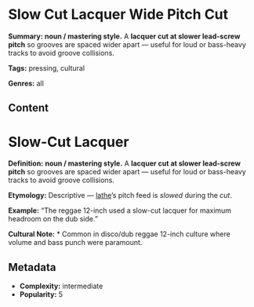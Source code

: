 # Slow Cut Lacquer Wide Pitch Cut

**Summary:** **noun / mastering style.** A **lacquer cut at slower lead-screw pitch** so grooves are spaced wider apart — useful for loud or bass-heavy tracks to avoid groove collisions.

**Tags:** pressing, cultural

**Genres:** all

## Content

# Slow-Cut Lacquer

**Definition:** **noun / mastering style.** A **lacquer cut at slower lead-screw pitch** so grooves are spaced wider apart — useful for loud or bass-heavy tracks to avoid groove collisions.

**Etymology:** Descriptive — [lathe](../l/lathe-cut-record.md)’s pitch feed is *slowed* during the *cut*.

**Example:** “The reggae 12-inch used a slow-cut lacquer for maximum headroom on the dub side.”

**Cultural Note:** * Common in disco/dub reggae 12-inch culture where volume and bass punch were paramount.

## Metadata

- **Complexity:** intermediate
- **Popularity:** 5
